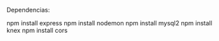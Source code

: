 Dependencias:

npm install express
npm install nodemon
npm install mysql2
npm install knex
npm install cors